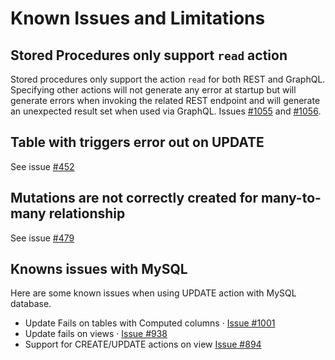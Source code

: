 # Known Issues and Limitations

## Stored Procedures only support `read` action

Stored procedures only support the action `read` for both REST and GraphQL. Specifying other actions will not generate any error at startup but will generate errors when invoking the related REST endpoint and will generate an unexpected result set when used via GraphQL. Issues [#1055](https://github.com/Azure/data-api-builder/issues/1055) and [#1056](https://github.com/Azure/data-api-builder/issues/1056).

## Table with triggers error out on UPDATE

See issue [#452](https://github.com/Azure/data-api-builder/issues/452)

## Mutations are not correctly created for many-to-many relationship

See issue [#479](https://github.com/Azure/data-api-builder/issues/479)

## Knowns issues with MySQL 
Here are some known issues when using UPDATE action with MySQL database. 
- Update Fails on tables with Computed columns · [Issue #1001](https://github.com/Azure/data-api-builder/issues/1001)
- Update fails on views · [Issue #938](https://github.com/Azure/data-api-builder/issues/938)
- Support for CREATE/UPDATE actions on view  [Issue #894](https://github.com/Azure/data-api-builder/issues/894)
